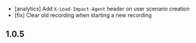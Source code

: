 - [analytics] Add `X-Load-Impact-Agent` header on user scenario creation
- [fix] Clear old recording when starting a new recording

1.0.5
-----
